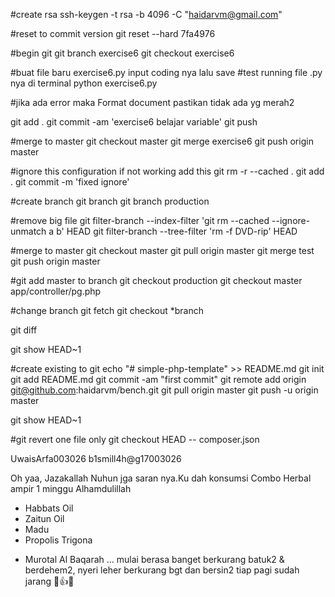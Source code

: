 #create rsa
ssh-keygen -t rsa -b 4096 -C "haidarvm@gmail.com"


#reset to commit version
git reset --hard 7fa4976


#begin git
git branch exercise6
git checkout exercise6

#buat file baru exercise6.py input coding nya lalu save
#test running file .py nya di terminal
python exercise6.py

#jika ada error maka Format document pastikan tidak ada yg merah2


git add .
git commit -am 'exercise6 belajar variable'
git push


#merge to master
git checkout master
git merge exercise6
git push origin master


#ignore this configuration if not working add this
git rm -r  --cached .
git add .
git commit -m 'fixed ignore'


#create branch
git branch
git branch production


#remove big file
git filter-branch --index-filter 'git rm --cached --ignore-unmatch a b' HEAD
git filter-branch --tree-filter 'rm -f DVD-rip' HEAD

#merge to master
git checkout master
git pull origin master
git merge test
git push origin master

#git add master to branch
git checkout production
git checkout master app/controller/pg.php

#change branch
git fetch
git checkout *branch

git diff



git show HEAD~1


#create existing to git
echo "# simple-php-template" >> README.md
git init
git add README.md
git commit -am "first commit"
git remote add origin git@github.com:haidarvm/bench.git
git pull origin master
git push -u origin master


git show HEAD~1


#git revert one file only
git checkout HEAD -- composer.json
































UwaisArfa003026
b1smill4h@g17003026


Oh yaa, Jazakallah Nuhun jga saran nya.Ku dah konsumsi Combo Herbal ampir 1 minggu Alhamdulillah
- Habbats Oil
- Zaitun Oil
- Madu
- Propolis Trigona 

+ Murotal Al Baqarah ... mulai berasa banget berkurang batuk2 & berdehem2, nyeri leher berkurang bgt
dan bersin2 tiap pagi sudah jarang 🙏👍😊
